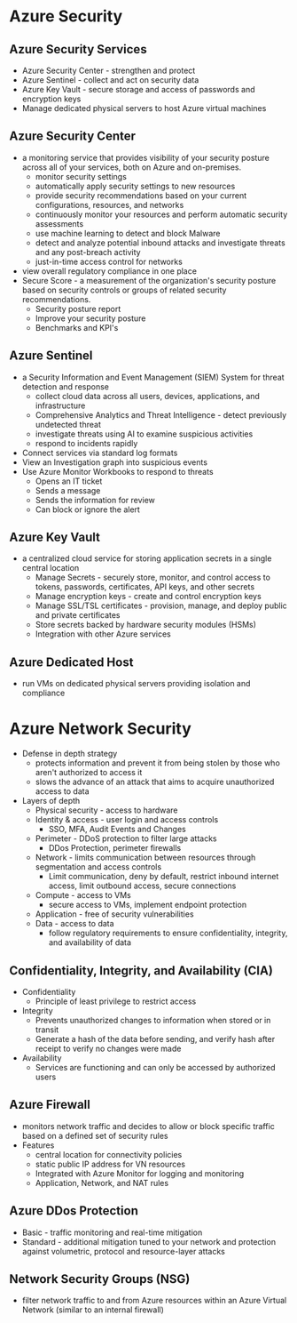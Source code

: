 # Azure Security

## Azure Security Services 
- Azure Security Center - strengthen and protect
- Azure Sentinel - collect and act on security data
- Azure Key Vault - secure storage and access of passwords and encryption keys 
- Manage dedicated physical servers to host Azure virtual machines


## Azure Security Center
- a monitoring service that provides visibility of your security posture across all of your services, both on Azure and on-premises.
    - monitor security settings
    - automatically apply security settings to new resources
    - provide security recommendations based on your current configurations, resources, and networks
    - continuously monitor your resources and perform automatic security assessments
    - use machine learning to detect and block Malware
    - detect and analyze potential inbound attacks and investigate threats and any post-breach activity
    - just-in-time access control for networks
- view overall regulatory compliance in one place
- Secure Score - a measurement of the organization's security posture based on security controls or groups of related security recommendations.
    - Security posture report
    - Improve your security posture 
    - Benchmarks and KPI's

## Azure Sentinel
- a Security Information and Event Management (SIEM) System for threat detection and response
    - collect cloud data across all users, devices, applications, and infrastructure
    - Comprehensive Analytics and Threat Intelligence - detect previously undetected threat
    - investigate threats using AI to examine suspicious activities
    - respond to incidents rapidly
- Connect services via standard log formats
- View an Investigation graph into suspicious events
- Use Azure Monitor Workbooks to respond to threats
    - Opens an IT ticket
    - Sends a message
    - Sends the information for review
    - Can block or ignore the alert

## Azure Key Vault
- a centralized cloud service for storing application secrets in a single central location
    - Manage Secrets - securely store, monitor, and control access to tokens, passwords, certificates, API keys, and other secrets
    - Manage encryption keys - create and control encryption keys
    - Manage SSL/TSL certificates - provision, manage, and deploy public and private certificates
    - Store secrets backed by hardware security modules (HSMs)
    - Integration with other Azure services

## Azure Dedicated Host
- run VMs on dedicated physical servers providing isolation and compliance

# Azure Network Security
- Defense in depth strategy 
    - protects information and prevent it from being stolen by those who aren't authorized to access it
    - slows the advance of an attack that aims to acquire unauthorized access to data
- Layers of depth
    - Physical security - access to hardware
    - Identity & access - user login and access controls
        - SSO, MFA, Audit Events and Changes
    - Perimeter - DDoS protection to filter large attacks
        - DDos Protection, perimeter firewalls
    - Network - limits communication between resources through segmentation and access controls
        - Limit communication, deny by default, restrict inbound internet access, limit outbound access, secure connections
    - Compute - access to VMs
        - secure access to VMs, implement endpoint protection
    - Application - free of security vulnerabilities
    - Data - access to data
        - follow regulatory requirements to ensure confidentiality, integrity, and availability of data

## Confidentiality, Integrity, and Availability (CIA)
- Confidentiality
    - Principle of least privilege to restrict access
- Integrity 
    - Prevents unauthorized changes to information when stored or in transit
    - Generate a hash of the data before sending, and verify hash after receipt to verify no changes were made
- Availability 
    - Services are functioning and can only be accessed by authorized users

## Azure Firewall
- monitors network traffic and decides to allow or block specific traffic based on a defined set of security rules
- Features
    - central location for connectivity policies
    - static public IP address for VN resources
    - Integrated with Azure Monitor for logging and monitoring
    - Application, Network, and NAT rules

## Azure DDos Protection
- Basic - traffic monitoring and real-time mitigation
- Standard - additional mitigation tuned to your network and protection against volumetric, protocol and resource-layer attacks

## Network Security Groups (NSG)
- filter network traffic to and from Azure resources within an Azure Virtual Network (similar to an internal firewall)